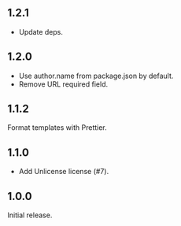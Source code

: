 ## 1.2.1

- Update deps.

## 1.2.0

- Use author.name from package.json by default.
- Remove URL required field.

## 1.1.2

Format templates with Prettier.

## 1.1.0

- Add Unlicense license (#7).

## 1.0.0

Initial release.
